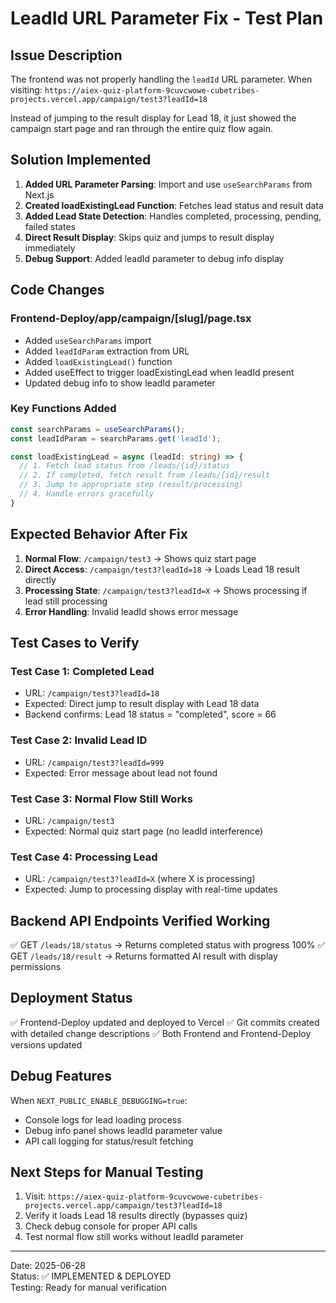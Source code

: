 # LeadId URL Parameter Fix - Test Plan

## Issue Description
The frontend was not properly handling the `leadId` URL parameter. When visiting:
`https://aiex-quiz-platform-9cuvcwowe-cubetribes-projects.vercel.app/campaign/test3?leadId=18`

Instead of jumping to the result display for Lead 18, it just showed the campaign start page and ran through the entire quiz flow again.

## Solution Implemented
1. **Added URL Parameter Parsing**: Import and use `useSearchParams` from Next.js
2. **Created loadExistingLead Function**: Fetches lead status and result data  
3. **Added Lead State Detection**: Handles completed, processing, pending, failed states
4. **Direct Result Display**: Skips quiz and jumps to result display immediately
5. **Debug Support**: Added leadId parameter to debug info display

## Code Changes
### Frontend-Deploy/app/campaign/[slug]/page.tsx
- Added `useSearchParams` import
- Added `leadIdParam` extraction from URL
- Added `loadExistingLead()` function
- Added useEffect to trigger loadExistingLead when leadId present
- Updated debug info to show leadId parameter

### Key Functions Added
```typescript
const searchParams = useSearchParams();
const leadIdParam = searchParams.get('leadId');

const loadExistingLead = async (leadId: string) => {
  // 1. Fetch lead status from /leads/{id}/status
  // 2. If completed, fetch result from /leads/{id}/result  
  // 3. Jump to appropriate step (result/processing)
  // 4. Handle errors gracefully
}
```

## Expected Behavior After Fix
1. **Normal Flow**: `/campaign/test3` → Shows quiz start page
2. **Direct Access**: `/campaign/test3?leadId=18` → Loads Lead 18 result directly
3. **Processing State**: `/campaign/test3?leadId=X` → Shows processing if lead still processing
4. **Error Handling**: Invalid leadId shows error message

## Test Cases to Verify

### Test Case 1: Completed Lead
- URL: `/campaign/test3?leadId=18`
- Expected: Direct jump to result display with Lead 18 data
- Backend confirms: Lead 18 status = "completed", score = 66

### Test Case 2: Invalid Lead ID  
- URL: `/campaign/test3?leadId=999`
- Expected: Error message about lead not found

### Test Case 3: Normal Flow Still Works
- URL: `/campaign/test3`
- Expected: Normal quiz start page (no leadId interference)

### Test Case 4: Processing Lead
- URL: `/campaign/test3?leadId=X` (where X is processing)
- Expected: Jump to processing display with real-time updates

## Backend API Endpoints Verified Working
✅ GET `/leads/18/status` → Returns completed status with progress 100%
✅ GET `/leads/18/result` → Returns formatted AI result with display permissions

## Deployment Status  
✅ Frontend-Deploy updated and deployed to Vercel
✅ Git commits created with detailed change descriptions
✅ Both Frontend and Frontend-Deploy versions updated

## Debug Features
When `NEXT_PUBLIC_ENABLE_DEBUGGING=true`:
- Console logs for lead loading process
- Debug info panel shows leadId parameter value
- API call logging for status/result fetching

## Next Steps for Manual Testing
1. Visit: `https://aiex-quiz-platform-9cuvcwowe-cubetribes-projects.vercel.app/campaign/test3?leadId=18`
2. Verify it loads Lead 18 results directly (bypasses quiz)
3. Check debug console for proper API calls
4. Test normal flow still works without leadId parameter

---
Date: 2025-06-28  
Status: ✅ IMPLEMENTED & DEPLOYED  
Testing: Ready for manual verification